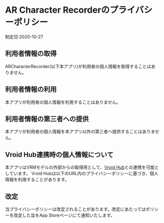 # AR Character Recorderのプライバシーポリシー
制定日:2020-10-27

## 利用者情報の取得
ARCharacterRecorder(以下本アプリ)が利用者の個人情報を取得することはありません。


## 利用者情報の利用
本アプリが利用者の個人情報を利用することはありません。

## 利用者情報の第三者への提供
本アプリが利用者の個人情報を本アプリ以外の第三者へ提供することはありません。

## Vroid Hub連携時の個人情報について
本アプリはVRMモデルの外部からの取得用として、[Vroid Hub](https://hub.vroid.com/)との連携を可能としています。
Vroid Hubは以下のURL内のプライバシーポリシーに基づき、個人情報を利用することがあります。


## 改定
当プライバシーポリシーは改定されることがあります。改定にあたってはポリシーを改定した旨をApp Storeページにて通知いたします。
